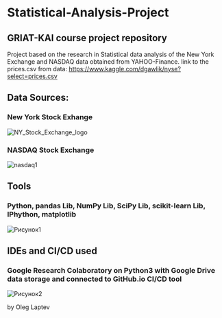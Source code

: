 # Statistical-Analysis-Project
## GRIAT-KAI course project repository

Project based on the research in Statistical data analysis of the New York Exchange and NASDAQ data obtained from YAHOO-Finance.
link to the prices.csv from data: https://www.kaggle.com/dgawlik/nyse?select=prices.csv

## Data Sources:

### New York Stock Exhange
![NY_Stock_Exchange_logo](https://user-images.githubusercontent.com/34554388/84565357-3593a680-ad71-11ea-8694-6737632bd6e8.png)

### NASDAQ Stock Exchange
![nasdaq1](https://user-images.githubusercontent.com/34554388/84565356-33c9e300-ad71-11ea-811a-0db04fe0ffc4.png)

## Tools
### Python, pandas Lib, NumPy Lib, SciPy Lib, scikit-learn Lib, IPhython, matplotlib
![Рисунок1](https://user-images.githubusercontent.com/34554388/84565456-f9147a80-ad71-11ea-93b2-f935e1e263a7.png)

## IDEs and CI/CD used
### Google Research Colaboratory on Python3 with Google Drive data storage and connected to GitHub.io CI/CD tool
![Рисунок2](https://user-images.githubusercontent.com/34554388/84565589-c8811080-ad72-11ea-8e1a-64fd124b9514.png)


by Oleg Laptev


